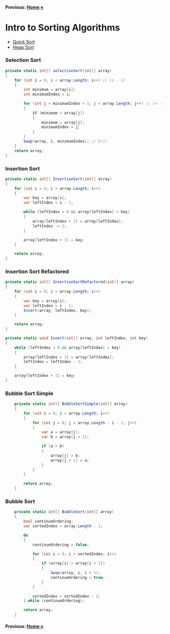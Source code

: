 #### Previous: [Home &laquo;](../../README.md)

# Intro to Sorting Algorithms

- [Quick Sort](./QuickSort/QuickSort.md)
- [Heap Sort](./HeapSort/HeapSort.md)

### Selection Sort

``` cs --region selectionSort --source-file .\SelectionSort\Program.cs --project .\SelectionSort\SelectionSort.csproj 
private static int[] selectionSort(int[] array)
{
    for (int i = 0; i < array.Length; i++) // (n - 1)
    {
        int minimum = array[i];
        int minimumIndex = i;

        for (int j = minimumIndex + 1; j < array.Length; j++) // (n - i)
        {
            if (minimum > array[j])
            {
                minimum = array[j];
                minimumIndex = j;
            }
        }
        Swap(array, i, minimumIndex); // O(1)
    }
    return array;
}
```

### Insertion Sort

``` cs --region insertionSort --source-file .\InsertionSort\Program.cs --project .\InsertionSort\InsertionSort.csproj 
private static int[] InsertionSort(int[] array)
{
    for (int i = 0; i < array.Length; i++)
    {
        var key = array[i];
        var leftIndex = i - 1;

        while (leftIndex > 0 && array[leftIndex] > key)
        {
            array[leftIndex + 1] = array[leftIndex];
            leftIndex -= 1;
        }

        array[leftIndex + 1] = key;
    }

    return array;
}
```
### Insertion Sort Refactored

``` cs --region insertionSortRefactored --source-file .\InsertionSort\Program.cs --project .\InsertionSort\InsertionSort.csproj 
private static int[] InsertionSortRefactored(int[] array)
{
    for (int i = 0; i < array.Length; i++)
    {
        var key = array[i];
        var leftIndex = i - 1;
        Insert(array, leftIndex, key);
    }

    return array;
}

private static void Insert(int[] array, int leftIndex, int key)
{
    while (leftIndex > 0 && array[leftIndex] > key)
    {
        array[leftIndex + 1] = array[leftIndex];
        leftIndex = leftIndex - 1;
    }

    array[leftIndex + 1] = key;
}
```

### Bubble Sort Simple

``` cs --region bubbleSortSimple --source-file .\BubbleSort\Program.cs --project .\BubbleSort\BubbleSort.csproj 
    private static int[] BubbleSortSimple(int[] array)
    {
        for (int i = 0; i < array.Length; i++)
        {
            for (int j = 0; j < array.Length - i - 1; j++)
            {
                var a = array[j];
                var b = array[j + 1];

                if (a > b)
                {
                    array[j] = b;
                    array[j + 1] = a;
                }
            }
        }

        return array;
    }
```
### Bubble Sort

``` cs --region bubbleSort --source-file .\BubbleSort\Program.cs --project .\BubbleSort\BubbleSort.csproj 
    private static int[] BubbleSort(int[] array)
    {
        bool continueOrdering;
        var sortedIndex = array.Length - 1;

        do
        {
            continueOrdering = false;

            for (int i = 0; i < sortedIndex; i++)
            {
                if (array[i] > array[i + 1])
                {
                    Swap(array, i, i + 1);
                    continueOrdering = true;
                }
            }

            sortedIndex = sortedIndex - 1;
        } while (continueOrdering);

        return array;
    }
```

#### Previous: [Home &laquo;](../../README.md)

